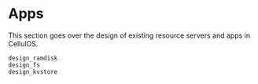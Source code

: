 # Apps

This section goes over the design of existing resource servers and apps in CellulOS.

```{toctree}
design_ramdisk
design_fs
design_kvstore
```

